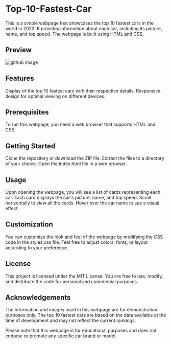# Top-10-Fastest-Car
This is a simple webpage that showcases the top 10 fastest cars in the world in 2023. It provides information about each car, including its picture, name, and top speed. The webpage is built using HTML and CSS.

## Preview
![github image](https://raw.githubusercontent.com/haaaarsh4/PRIV/main/WhatsApp%20Image%202023-05-13%20at%2010.47.13.jpg?token=GHSAT0AAAAAAB5U42EWWPIWF3Y7YTTICQ36ZC7WFDQ)

## Features
Display of the top 10 fastest cars with their respective details.
Responsive design for optimal viewing on different devices.

## Prerequisites
To run this webpage, you need a web browser that supports HTML and CSS.

## Getting Started
Clone the repository or download the ZIP file.
Extract the files to a directory of your choice.
Open the index.html file in a web browser.

## Usage
Upon opening the webpage, you will see a list of cards representing each car.
Each card displays the car's picture, name, and top speed.
Scroll horizontally to view all the cards.
Hover over the car name to see a visual effect.

## Customization
You can customize the look and feel of the webpage by modifying the CSS code in the styles.css file. Feel free to adjust colors, fonts, or layout according to your preference.

## License
This project is licensed under the MIT License. You are free to use, modify, and distribute the code for personal and commercial purposes.

## Acknowledgements
The information and images used in this webpage are for demonstration purposes only. The top 10 fastest cars are based on the data available at the time of development and may not reflect the current rankings.

Please note that this webpage is for educational purposes and does not endorse or promote any specific car brand or model.
